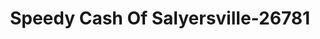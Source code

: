 ---
f_zip-code: 41465
f_state-code: KY
title: Speedy Cash Of Salyersville-26781
f_phone: 606-349-4700
f_city-only: Salyersville
f_address: 490 E Mountain Pkwy Salyersville
f_location-unique-id: '26781'
slug: speedy-cash-of-salyersville-26781
updated-on: '2024-05-30T13:46:58.046Z'
created-on: '2024-05-30T13:36:59.803Z'
published-on: '2024-05-30T13:54:32.469Z'
f_city-state: cms/city/salyersville-ky.md
f_company: cms/company/speedy-cash-of-salyersville.md
f_state: cms/state/kentucky.md
layout: '[payday-loan].html'
tags: payday-loan
---